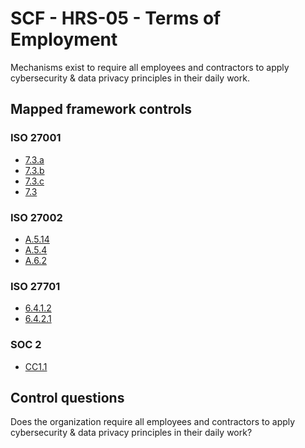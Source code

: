 # SCF - HRS-05 - Terms of Employment
Mechanisms exist to require all employees and contractors to apply cybersecurity & data privacy principles in their daily work.
## Mapped framework controls
### ISO 27001
- [7.3.a](../iso27001/7.md#73a)
- [7.3.b](../iso27001/7.md#73b)
- [7.3.c](../iso27001/7.md#73c)
- [7.3](../iso27001/7.md#73)
  
### ISO 27002
- [A.5.14](../iso27002/a-5.md#a514)
- [A.5.4](../iso27002/a-5.md#a54)
- [A.6.2](../iso27002/a-6.md#a62)
  
### ISO 27701
- [6.4.1.2](../iso27701/6412.md)
- [6.4.2.1](../iso27701/6421.md)
  
### SOC 2
- [CC1.1](../soc2/cc11.md)
  
## Control questions
Does the organization require all employees and contractors to apply cybersecurity & data privacy principles in their daily work?
  